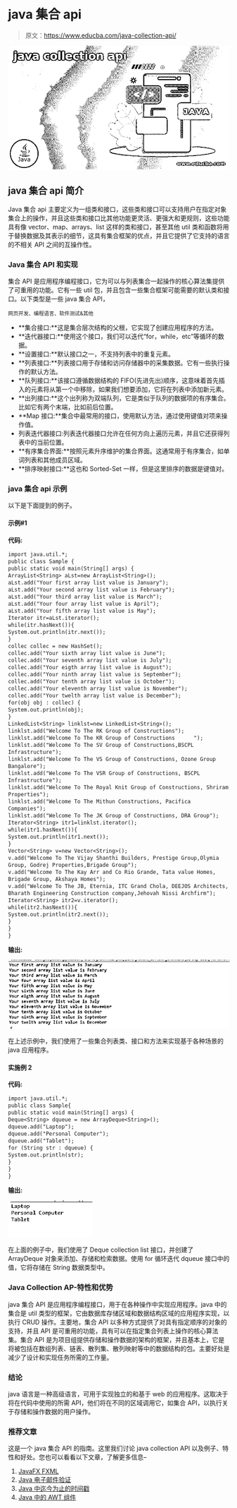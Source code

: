 # java 集合 api

> 原文：<https://www.educba.com/java-collection-api/>

![java collection api](img/5528f57ab965982e740f17e2b9e4fbe0.png)



## java 集合 api 简介

Java 集合 api 主要定义为一组类和接口，这些类和接口可以支持用户在指定对象集合上的操作，并且这些类和接口比其他功能更灵活、更强大和更规则，这些功能具有像 vector、map、arrays、list 这样的类和接口，甚至其他 util 类和函数将用于替换数据及其表示的细节，这具有集合框架的优点，并且它提供了它支持的语言的不相关 API 之间的互操作性。

### Java 集合 API 和实现

集合 API 是应用程序编程接口，它为可以与列表集合一起操作的核心算法集提供了可重用的功能。它有一些 util 包，并且包含一些集合框架可能需要的默认类和接口。以下类型是一些 java 集合 API，

<small>网页开发、编程语言、软件测试&其他</small>

*   **集合接口:**这是集合层次结构的父根，它实现了创建应用程序的方法。
*   **迭代器接口:**使用这个接口，我们可以迭代“for，while，etc”等循环的数据。
*   **设置接口:**默认接口之一，不支持列表中的重复元素。
*   **列表接口:**列表接口用于存储和访问存储器中的采集数据。它有一些执行操作的默认方法。
*   **队列接口:**该接口遵循数据结构的 FIFO(先进先出)顺序，这意味着首先插入的元素将从第一个中移除，如果我们想要添加，它将在列表中添加新元素。
*   **出列接口:**这个出列称为双端队列，它是类似于队列的数据项的有序集合。比如它有两个末端，比如前后位置。
*   **Map 接口:**集合中最常用的接口，使用默认方法，通过使用键值对项来操作值。
*   列表迭代器接口:列表迭代器接口允许在任何方向上遍历元素，并且它还获得列表中的当前位置。
*   **有序集合界面:**按照元素升序维护的集合界面。这通常用于有序集合，如单词列表和其他成员区域。
*   **排序映射接口:**这也和 Sorted-Set 一样，但是这里排序的数据是键值对。

### java 集合 api 示例

以下是下面提到的例子。

#### 示例#1

**代码:**

```
import java.util.*;
public class Sample {
public static void main(String[] args) {
ArrayList<String> aLst=new ArrayList<String>();
aLst.add("Your first array list value is January");
aLst.add("Your second array list value is February");
aLst.add("Your third array list value is March");
aLst.add("Your four array list value is April");
aLst.add("Your fifth array list value is May");
Iterator itr=aLst.iterator();
while(itr.hasNext()){
System.out.println(itr.next());
}
collec collec = new HashSet();
collec.add("Your sixth array list value is June");
collec.add("Your seventh array list value is July");
collec.add("Your eigth array list value is August");
collec.add("Your ninth array list value is September");
collec.add("Your tenth array list value is October");
collec.add("Your eleventh array list value is November");
collec.add("Your twelth array list value is December");
for(obj obj : collec) {
System.out.println(obj);
}
LinkedList<String> linklst=new LinkedList<String>();
linklst.add("Welcome To The RK Group of Constructions");
linklst.add("Welcome To The KR Group of Constructions      ");
linklst.add("Welcome To The SV Group of Constructions,BSCPL Infrastructure");
linklst.add("Welcome To The VS Group of Constructions, Ozone Group Bangalore");
linklst.add("Welcome To The VSR Group of Constructions, BSCPL Infrastructure");
linklst.add("Welcome To The Royal Knit Group of Constructions, Shriram Properties");
linklst.add("Welcome To The Mithun Constructions, Pacifica Companies");
linklst.add("Welcome To The JK Group of Constructions, DRA Group");
Iterator<String> itr1=linklst.iterator();
while(itr1.hasNext()){
System.out.println(itr1.next());
}
Vector<String> v=new Vector<String>();
v.add("Welcome To The Vijay Shanthi Builders, Prestige Group,Olymia Group, Godrej Properties,Brigade Group");
v.add("Welcome To The Kay Arr and Co Rio Grande, Tata value Homes, Brigade Group, Akshaya Homes");
v.add("Welcome To The JB, Eternia, ITC Grand Chola, DEEJOS Architects, Bharath Engineering Construction company,Jehovah Nissi Archfirm");
Iterator<String> itr2=v.iterator();
while(itr2.hasNext()){
System.out.println(itr2.next());
}
}
}
```

**输出:**

![java collection api output 1](img/6882265ef2af5d7f23ad39102cb5df69.png)



在上述示例中，我们使用了一些集合列表类、接口和方法来实现基于各种场景的 java 应用程序。

#### 实施例 2

**代码:**

```
import java.util.*;
public class Sample{
public static void main(String[] args) {
Deque<String> dqueue = new ArrayDeque<String>();
dqueue.add("Laptop");
dqueue.add("Personal Computer");
dqueue.add("Tablet");
for (String str : dqueue) {
System.out.println(str);
}
}
}
```

**输出:**

![java collection api output 2](img/dc3fcc83fb4eb873f1a8edd9ce3815ec.png)



在上面的例子中，我们使用了 Deque collection list 接口，并创建了 ArrayDeque <string>对象来添加、存储和检索数据。使用 for 循环迭代 dqueue 接口中的值，它将存储在 String 数据类型中。</string>

### Java Collection AP-特性和优势

java 集合 API 是应用程序编程接口，用于在各种操作中实现应用程序。java 中的集合是 util 类型的框架，它由数据库存储区域和数据结构区域的应用程序实现，以执行 CRUD 操作。主要地，集合 API 以多种方式提供了对具有指定顺序的对象的支持，并且 API 是可重用的功能，具有可以在指定集合列表上操作的核心算法集。集合 API 是为项目组提供存储和操作数据的架构的框架，并且基本上，它是将被包括在数组列表、链表、散列集、散列映射等中的数据结构的包。主要好处是减少了设计和实现任务所需的工作量。

### 结论

java 语言是一种高级语言，可用于实现独立的和基于 web 的应用程序。这取决于将在代码中使用的所需 API，他们将在不同的区域调用它，如集合 API，以执行关于存储和操作数据的用户操作。

### 推荐文章

这是一个 java 集合 API 的指南。这里我们讨论 java collection API 以及例子、特性和好处。您也可以看看以下文章，了解更多信息–

1.  [JavaFX FXML](https://www.educba.com/javafx-fxml/)
2.  [Java 电子邮件验证](https://www.educba.com/java-email-validation/)
3.  [Java 中迄今为止的时间戳](https://www.educba.com/timestamp-to-date-in-java/)
4.  [Java 中的 AWT 组件](https://www.educba.com/awt-components-in-java/)





